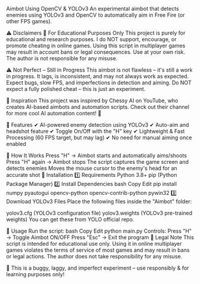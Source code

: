 Aimbot Using OpenCV & YOLOv3
An experimental aimbot that detects enemies using YOLOv3 and OpenCV to automatically aim in Free Fire (or other FPS games).

⚠ Disclaimers
🚨 For Educational Purposes Only
This project is purely for educational and research purposes.
I do NOT support, encourage, or promote cheating in online games.
Using this script in multiplayer games may result in account bans or legal consequences.
Use at your own risk. The author is not responsible for any misuse.

⚠ Not Perfect – Still in Progress
This aimbot is not flawless – it's still a work in progress.
It lags, is inconsistent, and may not always work as expected.
Expect bugs, slow FPS, and imperfections in detection and aiming.
Do NOT expect a fully polished cheat – this is just an experiment.

🎥 Inspiration
This project was inspired by Chessy AI on YouTube, who creates AI-based aimbots and automation scripts.
Check out their channel for more cool AI automation content! 🎯

🔧 Features
✔ AI-powered enemy detection using YOLOv3
✔ Auto-aim and headshot feature
✔ Toggle On/Off with the "H" key
✔ Lightweight & Fast Processing (60 FPS target, but may lag)
✔ No need for manual aiming once enabled

📜 How It Works
Press "H" → Aimbot starts and automatically aims/shoots
Press "H" again → Aimbot stops
The script captures the game screen and detects enemies
Moves the mouse cursor to the enemy's head for an accurate shot
📂 Installation
1️⃣ Requirements
Python 3.8+
pip (Python Package Manager)
2️⃣ Install Dependencies
bash
Copy
Edit
pip install numpy pyautogui opencv-python opencv-contrib-python pywin32
3️⃣ Download YOLOv3 Files
Place the following files inside the "Aimbot" folder:

yolov3.cfg (YOLOv3 configuration file)
yolov3.weights (YOLOv3 pre-trained weights)
You can get these from YOLO official repo.

🚀 Usage
Run the script:
bash
Copy
Edit
python main.py
Controls:
Press "H" → Toggle Aimbot ON/OFF
Press "Esc" → Exit the program
📜 Legal Note
This script is intended for educational use only. Using it in online multiplayer games violates the terms of service of most games and may result in bans or legal actions. The author does not take responsibility for any misuse.

🔹 This is a buggy, laggy, and imperfect experiment – use responsibly & for learning purposes only!
